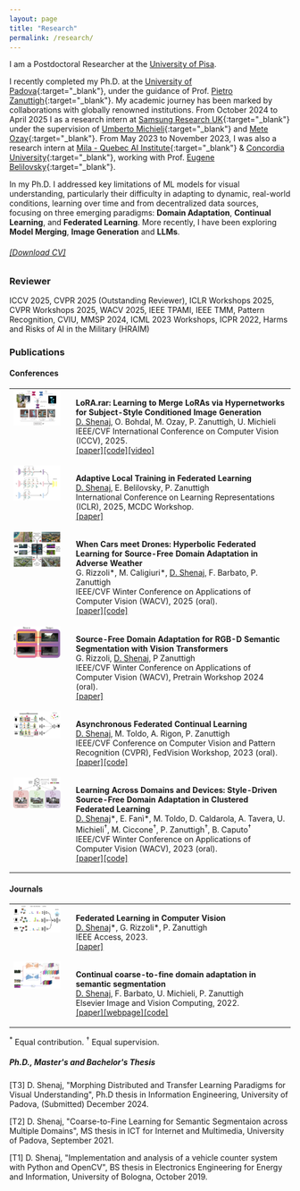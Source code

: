 ```yaml
---
layout: page
title: "Research"
permalink: /research/
---
```


I am a Postdoctoral Researcher at the <a href="https://www.unipi.it/index.php/english" target="_blank"> University of Pisa</a>.

I recently completed my Ph.D. at the [University of Padova](https://www.unipd.it){:target="_blank"}, under the guidance of Prof. [Pietro Zanuttigh](https://medialab.dei.unipd.it/members/pietro-zanuttigh/){:target="_blank"}. My academic journey has been marked by collaborations with globally renowned institutions. From October 2024 to April 2025 I as a research intern at [Samsung Research UK](https://research.samsung.com/sruk){:target="_blank"} under the supervision of [Umberto Michieli](https://umbertomichieli.github.io/){:target="_blank"} and [Mete Ozay](https://openreview.net/profile?id=~Mete_Ozay3){:target="_blank"}. From May 2023 to November 2023, I was also a research intern at [Mila - Quebec AI Institute](https://mila.quebec/en/){:target="_blank"} & [Concordia University](https://www.concordia.ca/ginacody/computer-science-software-eng.html){:target="_blank"}, working with Prof. [Eugene Belilovsky](http://eugenium.github.io/){:target="_blank"}.

In my Ph.D. I addressed key limitations of ML models for visual understanding, particularly their difficulty in adapting to dynamic, real-world conditions, learning over time and from decentralized data sources, focusing on three emerging paradigms: **Domain Adaptation**, **Continual Learning**, and **Federated Learning**.
More recently, I have been exploring **Model Merging**, **Image Generation** and **LLMs**.

<h6><a href="https://github.com/donaldssh/cv/raw/master/cv.pdf" id="download_cv" download>[Download CV]</a></h6>

### Reviewer
ICCV 2025, CVPR 2025 (Outstanding Reviewer), ICLR Workshops 2025, CVPR Workshops 2025, WACV 2025, IEEE TPAMI, IEEE TMM, Pattern Recognition, CVIU, MMSP 2024, ICML 2023 Workshops, ICPR 2022, Harms and Risks of AI in the Military (HRAIM)

### Publications


<!-- #### Preprints


<table style="border-collapse: collapse; border-spacing: 0 10px; width: 100%;">

</table> -->


####  Conferences


<table style="border-collapse: collapse; border-spacing: 0 10px; width: 100%;">
  <tr>
    <td style="border: none; width: 20%; text-align: left; vertical-align: top; padding-right: 4%;">
      <img src="https://raw.githubusercontent.com/donaldssh/donaldssh.github.io/master/res_thumbs/lorarar.png" alt="ABS" style="width: 100%;">
    </td>
    <td style="border: none; width: 70%; text-align: left;">
    <p> <b>LoRA.rar: Learning to Merge LoRAs via Hypernetworks for Subject-Style Conditioned Image Generation</b> <br>
      <a href="https://scholar.google.com/citations?user=hK8OlqkAAAAJ" class="link_research">D. Shenaj</a>, O. Bohdal, M. Ozay, P. Zanuttigh, U. Michieli <br>
       IEEE/CVF International Conference on Computer Vision (ICCV), 2025.<br>
      <a href="https://arxiv.org/abs/2412.05148" class="link_research">[paper]</a><a href="https://github.com/donaldssh/LoRA.rar" class="link_research">[code]</a><a href="https://www.youtube.com/watch?v=FfExWgcgNbQ" class="link_research">[video]</a>
    </p>
    </td>
  </tr>
  <tr>
    <td style="border: none; width: 20%; text-align: left; vertical-align: top; padding-right: 4%;">
      <img src="https://raw.githubusercontent.com/donaldssh/donaldssh.github.io/master/res_thumbs/ALT.png" alt="ABS" style="width: 100%;">
    </td>
    <td style="border: none; width: 70%; text-align: left;">
    <p> <b>Adaptive Local Training in Federated Learning</b> <br>
        <a href="https://scholar.google.com/citations?user=hK8OlqkAAAAJ" class="link_research">D. Shenaj</a>, E. Belilovsky, P. Zanuttigh  <br>
       International Conference on Learning Representations (ICLR), 2025, MCDC Workshop.<br>
      <a href="https://openreview.net/forum?id=EAMnemlXB2" class="link_research">[paper]</a>
    </p>
    </td>
  </tr>
  <tr>
    <td style="border: none; width: 20%; text-align: left; vertical-align: top; padding-right: 4%;">
      <img src="https://raw.githubusercontent.com/donaldssh/donaldssh.github.io/master/res_thumbs/hyper.png" alt="ABS" style="width: 100%;">
    </td>
    <td style="border: none; width: 70%; text-align: left;">
    <p> <b>When Cars meet Drones: Hyperbolic Federated Learning for Source-Free Domain Adaptation in Adverse Weather</b> <br>
        G. Rizzoli*, M. Caligiuri*, <a href="https://scholar.google.com/citations?user=hK8OlqkAAAAJ" class="link_research">D. Shenaj</a>, F. Barbato, P. Zanuttigh  <br>
       IEEE/CVF Winter Conference on Applications of Computer Vision (WACV), 2025 (oral).<br>
      <a href="https://arxiv.org/abs/2403.13762" class="link_research">[paper]</a><a href="https://github.com/LTTM/HyperFLAW" class="link_research">[code]</a> 
    </p>
    </td>
  </tr>
  <tr>
    <td style="border: none; width: 20%; text-align: left; vertical-align: top; padding-right: 4%;">
      <img src="https://raw.githubusercontent.com/donaldssh/donaldssh.github.io/master/res_thumbs/misfit.png" alt="ABS" style="width: 100%;">
    </td>
    <td style="border: none; width: 70%; text-align: left;">
    <p> <b>Source-Free Domain Adaptation for RGB-D Semantic Segmentation with Vision Transformers</b> <br> 
       G. Rizzoli, <a href="https://scholar.google.com/citations?user=hK8OlqkAAAAJ" class="link_research">D. Shenaj</a>, P Zanuttigh <br> 
       IEEE/CVF Winter Conference on Applications of Computer Vision (WACV), Pretrain Workshop 2024 (oral). <br> 
        <a href="https://arxiv.org/abs/2305.14269" class="link_research">[paper]</a>
    </p>
    </td>
  </tr>
  <tr>
    <td style="border: none; width: 20%; text-align: left; vertical-align: top; padding-right: 4%;">
      <img src="https://raw.githubusercontent.com/LTTM/FedSpace/main/media/setup.png" alt="ABS" style="width: 100%;">
    </td>
    <td style="border: none; width: 70%; text-align: left;">
    <p> <b>Asynchronous Federated Continual Learning</b> <br>
     <a href="https://scholar.google.com/citations?user=hK8OlqkAAAAJ" class="link_research">D. Shenaj</a>, M. Toldo, A. Rigon, P. Zanuttigh <br>
     IEEE/CVF Conference on Computer Vision and Pattern Recognition (CVPR), FedVision Workshop, 2023 (oral). <br>
      <a href="https://arxiv.org/abs/2304.03626" class="link_research">[paper]</a><a href="https://github.com/LTTM/FedSpace" class="link_research">[code]</a>
      </p>
    </td>
  </tr>
  <tr>
    <td style="border: none; width: 20%; text-align: left; vertical-align: top; padding-right: 4%;">
      <img src="https://raw.githubusercontent.com/Erosinho13/LADD/refs/heads/main/teaser.png" alt="ABS" style="width: 100%;">
    </td>
    <td style="border: none; width: 70%; text-align: left;">
    <p> <b>Learning Across Domains and Devices: Style-Driven Source-Free Domain Adaptation in Clustered Federated Learning</b> <br>
     <a href="https://scholar.google.com/citations?user=hK8OlqkAAAAJ" class="link_research">D. Shenaj</a>*, E. Fanì*, M. Toldo, D. Caldarola, A. Tavera, U. Michieli<sup>&#8224;</sup>, M. Ciccone<sup>&#8224;</sup>, P. Zanuttigh<sup>&#8224;</sup>, B. Caputo<sup>&#8224;</sup> <br>
      IEEE/CVF Winter Conference on Applications of Computer Vision (WACV), 2023 (oral). <br>
      <a href="https://arxiv.org/abs/2210.02326" class="link_research">[paper]</a><a href="https://github.com/Erosinho13/LADD" class="link_research">[code]</a> 
      </p>
    </td>
  </tr>
</table>


#### Journals


<table style="border-collapse: collapse; border-spacing: 0 10px; width: 100%;">
  <tr>
    <td style="border: none; width: 20%; text-align: left; vertical-align: top; padding-right: 4%;">
      <img src="https://raw.githubusercontent.com/donaldssh/donaldssh.github.io/master/res_thumbs/survey.png" alt="ABS" style="width: 100%;">
    </td>
    <td style="border: none; width: 70%; text-align: left;">
    <p> <b>Federated Learning in Computer Vision</b> <br>
    <a href="https://scholar.google.com/citations?user=hK8OlqkAAAAJ" class="link_research">D. Shenaj</a>*, G. Rizzoli*, P. Zanuttigh <br>
     IEEE Access, 2023. <br>
      <a href="https://ieeexplore.ieee.org/document/10234425" class="link_research">[paper]</a>
      </p>
    </td>
  </tr>
  <tr>
    <td style="border: none; width: 20%; text-align: left; vertical-align: top; padding-right: 4%;">
      <img src="https://raw.githubusercontent.com/LTTM/CCDA/main/img/architecture_ccda.png" alt="ABS" style="width: 100%;">
    </td>
    <td style="border: none; width: 70%; text-align: left;">
    <p> <b>Continual coarse-to-fine domain adaptation in semantic segmentation</b> <br>
    <a href="https://scholar.google.com/citations?user=hK8OlqkAAAAJ" class="link_research">D. Shenaj</a>, F. Barbato, U. Michieli, P. Zanuttigh <br>
       Elsevier Image and Vision Computing, 2022. <br>
     <a href="https://doi.org/10.1016/j.imavis.2022.104426" class="link_research">[paper]</a><a href="https://lttm.dei.unipd.it/paper_data/CCDA/" class="link_research">[webpage]</a><a href="https://github.com/LTTM/CCDA" class="link_research">[code]</a>
     </p>
    </td>
  </tr>
</table>

<sup>\*</sup> Equal contribution. <sup>&#8224;</sup> Equal supervision.
##### Ph.D., Master's and Bachelor's Thesis  

[T3] D. Shenaj, "Morphing Distributed and Transfer Learning Paradigms for Visual Understanding", Ph.D thesis in Information Engineering, University of Padova, (Submitted) December 2024.


[T2] D. Shenaj, "Coarse-to-Fine Learning for Semantic Segmentaion across Multiple Domains", MS thesis in ICT for Internet and Multimedia, University of Padova, September 2021.


[T1] D. Shenaj, "Implementation and analysis of a vehicle counter system with Python and OpenCV", BS thesis in Electronics Engineering for Energy and Information, University of Bologna, October 2019.
